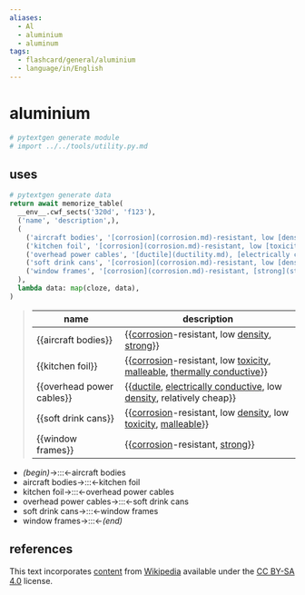 ```yaml
---
aliases:
  - Al
  - aluminium
  - aluminum
tags:
  - flashcard/general/aluminium
  - language/in/English
---
```


# aluminium

```Python
# pytextgen generate module
# import ../../tools/utility.py.md
```

## uses

```Python
# pytextgen generate data
return await memorize_table(
  __env__.cwf_sects('320d', 'f123'),
  ('name', 'description',),
  (
    ('aircraft bodies', '[corrosion](corrosion.md)-resistant, low [density](density.md), [strong](strength%20of%20materials.md)',),
    ('kitchen foil', '[corrosion](corrosion.md)-resistant, low [toxicity](toxicity.md), [malleable](malleable.md), [thermally conductive](thermal%20conductivity.md)',),
    ('overhead power cables', '[ductile](ductility.md), [electrically conductive](electrical%20conductivity.md), low [density](density.md), relatively cheap',),
    ('soft drink cans', '[corrosion](corrosion.md)-resistant, low [density](density.md), low [toxicity](toxicity.md), [malleable](malleability.md)',),
    ('window frames', '[corrosion](corrosion.md)-resistant, [strong](strength%20of%20materials.md)',),
  ),
  lambda data: map(cloze, data),
)
```

<!--pytextgen generate section="320d"--><!-- The following content is generated at 2023-03-21T16:20:25.313146+08:00. Any edits will be overridden! -->

> | name | description |
> |-|-|
> | {{aircraft bodies}} | {{[corrosion](corrosion.md)-resistant, low [density](density.md), [strong](strength%20of%20materials.md)}} |
> | {{kitchen foil}} | {{[corrosion](corrosion.md)-resistant, low [toxicity](toxicity.md), [malleable](malleable.md), [thermally conductive](thermal%20conductivity.md)}} |
> | {{overhead power cables}} | {{[ductile](ductility.md), [electrically conductive](electrical%20conductivity.md), low [density](density.md), relatively cheap}} |
> | {{soft drink cans}} | {{[corrosion](corrosion.md)-resistant, low [density](density.md), low [toxicity](toxicity.md), [malleable](malleability.md)}} |
> | {{window frames}} | {{[corrosion](corrosion.md)-resistant, [strong](strength%20of%20materials.md)}} | <!--SR:!2024-07-24,76,170!2025-09-15,581,250!2024-10-12,353,270!2025-10-26,533,230!2026-06-29,782,290!2024-07-05,96,130!2025-09-14,628,310!2025-06-10,402,210!2027-01-27,1091,350!2025-03-04,395,230-->

<!--/pytextgen-->

<!--pytextgen generate section="f123"--><!-- The following content is generated at 2024-01-04T20:17:51.226811+08:00. Any edits will be overridden! -->

- _(begin)_→:::←aircraft bodies <!--SR:!2026-05-09,866,330!2027-11-27,1328,350-->
- aircraft bodies→:::←kitchen foil <!--SR:!2024-06-18,144,230!2026-02-12,671,270-->
- kitchen foil→:::←overhead power cables <!--SR:!2024-09-01,127,250!2024-06-16,6,130-->
- overhead power cables→:::←soft drink cans <!--SR:!2024-10-07,373,290!2024-10-07,131,230-->
- soft drink cans→:::←window frames <!--SR:!2025-06-24,501,270!2025-10-06,631,270-->
- window frames→:::←_(end)_ <!--SR:!2027-03-12,1123,350!2025-03-10,315,290-->

<!--/pytextgen-->

## references

This text incorporates [content](https://en.wikipedia.org/wiki/aluminium) from [Wikipedia](Wikipedia.md) available under the [CC BY-SA 4.0](https://creativecommons.org/licenses/by-sa/4.0/) license.

